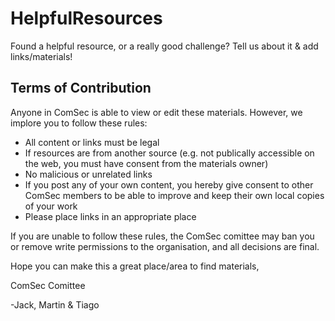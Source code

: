 # HelpfulResources
Found a helpful resource, or a really good challenge? Tell us about it &amp; add links/materials!

## Terms of Contribution
Anyone in ComSec is able to view or edit these materials. However, we implore you to follow these rules:

- All content or links must be legal
- If resources are from another source (e.g. not publically accessible on the web, you must have consent from the materials owner)
- No malicious or unrelated links
- If you post any of your own content, you hereby give consent to other ComSec members to be able to improve and keep their own local copies of your work
- Please place links in an appropriate place

If you are unable to follow these rules, the ComSec comittee may ban you or remove write permissions to the organisation, and all decisions are final.

Hope you can make this a great place/area to find materials,

ComSec Comittee

-Jack, Martin & Tiago
